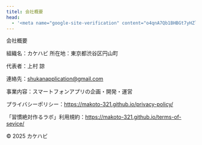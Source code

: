 ```yaml
---
titel: 会社概要
head:
  - '<meta name="google-site-verification" content="o4qnA7Qb1BHBGt7yHZlse246pyOdxb7zE2YsOhGS8nI" />'
---
```


会社概要

組織名：カケハビ 所在地：東京都渋谷区円山町

代表者：上村 諒

連絡先：shukanapplication@gmail.com

事業内容：スマートフォンアプリの企画・開発・運営

プライバシーポリシー：https://makoto-321.github.io/privacy-policy/

「習慣絶対作るラボ」利用規約：https://makoto-321.github.io/terms-of-sevice/

© 2025 カケハビ
